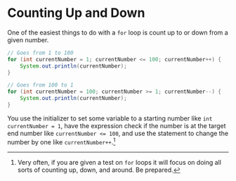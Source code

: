 # Counting Up and Down

One of the easiest things to do with a `for` loop is count up to or down from
a given number.

```java
// Goes from 1 to 100
for (int currentNumber = 1; currentNumber <= 100; currentNumber++) {
    System.out.println(currentNumber);
}

// Goes from 100 to 1
for (int currentNumber = 100; currentNumber >= 1; currentNumber--) {
    System.out.println(currentNumber);
}
```

You use the initializer to set some variable to a starting number like `int currentNumber = 1`,
have the expression check if the number is at the target end number like `currentNumber <= 100`,
and use the statement to change the number by one like `currentNumber++`.[^test]

[^test]: Very often, if you are given a test on `for` loops it will focus on doing all sorts of counting up, down, and around.
Be prepared.
